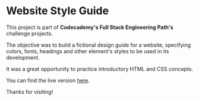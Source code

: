 # Website Style Guide

This project is part of **Codecademy's Full Stack Engineering Path's** challenge projects.

The objective was to build a fictional design guide for a website, specifying colors, fonts, headings and other element's styles to be used in its development.

It was a great opportunity to practice introductory HTML and CSS concepts.

You can find the live version [here](https://pedro-freddi.github.io/website-style-guide/).

Thanks for visiting!
